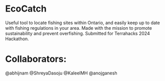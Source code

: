 # EcoCatch
Useful tool to locate fishing sites within Ontario, and easily keep up to date with fishing regulations in your area. Made with the mission to promote sustainability and prevent overfishing. Submitted for Terrahacks 2024 Hackathon. 

# Collaborators:
@abhijnam
@ShreyaDasoju
@KaleelMH
@anojganesh
